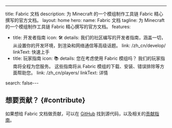 ---
title: Fabric 文档
description: 为 Minecraft 的一个模组制作工具链 Fabric 精心撰写的官方文档。
layout: home
hero:
  name: Fabric 文档
  tagline: 为 Minecraft 的一个模组制作工具链 Fabric 精心撰写的官方文档。
features:
  - title: 开发者指南
    icon: 🛠️
    details: 我们的社区编写的开发者指南，涵盖一切，从设置你的开发环境，到渲染和网络通信等高级话题。
    link: /zh_cn/develop/
    linkText: 快速上手
  - title: 玩家指南
    icon: 📚
    details: 您在考虑使用 Fabric 模组吗？ 我们的玩家指南将全程为您服务。 这些指南将从 Fabric 模组的下载、安装、错误排除等方面帮助您。
    link: /zh_cn/players/
    linkText: 详情

search: false---

<div class="vp-doc homepage-container">

## 想要贡献？ {#contribute}

如果想给 Fabric 文档做贡献，可以在 [GitHub](https://github.com/FabricMC/fabric-docs) 找到源代码，以及相关的[贡献指南](./contributing)。

</div>

